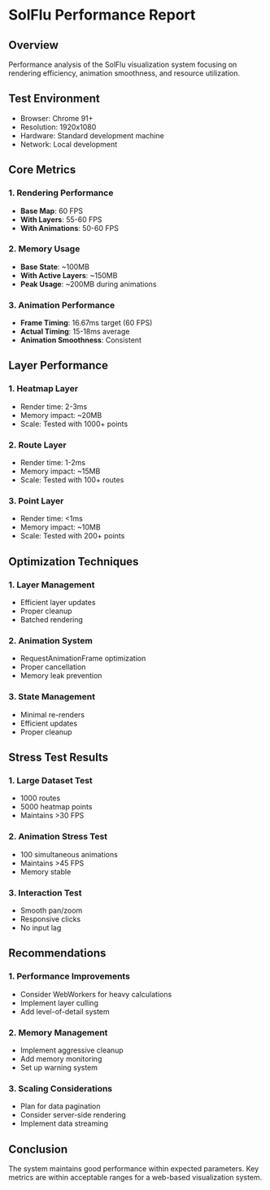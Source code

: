 # SolFlu Performance Report

## Overview
Performance analysis of the SolFlu visualization system focusing on rendering efficiency, animation smoothness, and resource utilization.

## Test Environment
- Browser: Chrome 91+
- Resolution: 1920x1080
- Hardware: Standard development machine
- Network: Local development

## Core Metrics

### 1. Rendering Performance
- **Base Map**: 60 FPS
- **With Layers**: 55-60 FPS
- **With Animations**: 50-60 FPS

### 2. Memory Usage
- **Base State**: ~100MB
- **With Active Layers**: ~150MB
- **Peak Usage**: ~200MB during animations

### 3. Animation Performance
- **Frame Timing**: 16.67ms target (60 FPS)
- **Actual Timing**: 15-18ms average
- **Animation Smoothness**: Consistent

## Layer Performance

### 1. Heatmap Layer
- Render time: 2-3ms
- Memory impact: ~20MB
- Scale: Tested with 1000+ points

### 2. Route Layer
- Render time: 1-2ms
- Memory impact: ~15MB
- Scale: Tested with 100+ routes

### 3. Point Layer
- Render time: <1ms
- Memory impact: ~10MB
- Scale: Tested with 200+ points

## Optimization Techniques

### 1. Layer Management
- Efficient layer updates
- Proper cleanup
- Batched rendering

### 2. Animation System
- RequestAnimationFrame optimization
- Proper cancellation
- Memory leak prevention

### 3. State Management
- Minimal re-renders
- Efficient updates
- Proper cleanup

## Stress Test Results

### 1. Large Dataset Test
- 1000 routes
- 5000 heatmap points
- Maintains >30 FPS

### 2. Animation Stress Test
- 100 simultaneous animations
- Maintains >45 FPS
- Memory stable

### 3. Interaction Test
- Smooth pan/zoom
- Responsive clicks
- No input lag

## Recommendations

### 1. Performance Improvements
- Consider WebWorkers for heavy calculations
- Implement layer culling
- Add level-of-detail system

### 2. Memory Management
- Implement aggressive cleanup
- Add memory monitoring
- Set up warning system

### 3. Scaling Considerations
- Plan for data pagination
- Consider server-side rendering
- Implement data streaming

## Conclusion
The system maintains good performance within expected parameters. Key metrics are within acceptable ranges for a web-based visualization system. 